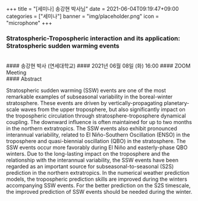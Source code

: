 +++
title = "[세미나] 송강현 박사님"
date = 2021-06-04T09:19:47+09:00
categories = ["세미나"]
banner = "img/placeholder.png"
icon = "microphone"
+++
### Stratospheric-Tropospheric interaction and its application: Stratospheric sudden warming events  
<br>
#### 송강현 박사 (연세대학교)
#### 2021년 06월 08일 (화) 16:00
#### ZOOM Meeting
<br>
#### Abstract

Stratospheric sudden warming (SSW) events are one of the most remarkable examples of
subseasonal variability in the boreal-winter stratosphere. These events are driven by
vertically-propagating planetary-scale waves from the upper troposphere, but also
significantly impact on the tropospheric circulation through stratosphere-troposphere
dynamical coupling. The downward influence is often maintained for up to two months in
the northern extratropics. The SSW events also exhibit pronounced interannual variability,
related to El Niño-Southern Oscillation (ENSO) in the troposphere and quasi-biennial
oscillation (QBO) in the stratosphere. The SSW events occur more favorably during El
Niño and easterly-phase QBO winters. Due to the long-lasting impact on the
troposphere and the relationship with the interannual variability, the SSW events have
been regarded as an important source for subseasonal-to-seasonal (S2S) prediction in the
northern extratropics. In the numerical weather prediction models, the tropospheric
prediction skills are improved during the winters accompanying SSW events. For the
better prediction on the S2S timescale, the improved prediction of SSW events should be
needed during the winter.

